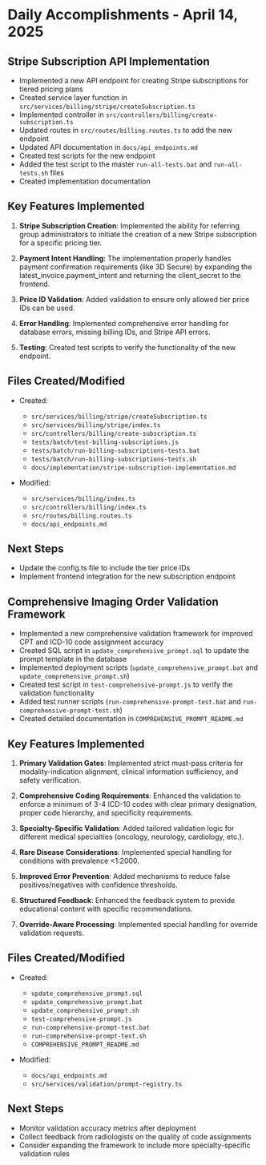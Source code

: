 # Daily Accomplishments - April 14, 2025

## Stripe Subscription API Implementation

- Implemented a new API endpoint for creating Stripe subscriptions for tiered pricing plans
- Created service layer function in `src/services/billing/stripe/createSubscription.ts`
- Implemented controller in `src/controllers/billing/create-subscription.ts`
- Updated routes in `src/routes/billing.routes.ts` to add the new endpoint
- Updated API documentation in `docs/api_endpoints.md`
- Created test scripts for the new endpoint
- Added the test script to the master `run-all-tests.bat` and `run-all-tests.sh` files
- Created implementation documentation

## Key Features Implemented

1. **Stripe Subscription Creation**: Implemented the ability for referring group administrators to initiate the creation of a new Stripe subscription for a specific pricing tier.

2. **Payment Intent Handling**: The implementation properly handles payment confirmation requirements (like 3D Secure) by expanding the latest_invoice.payment_intent and returning the client_secret to the frontend.

3. **Price ID Validation**: Added validation to ensure only allowed tier price IDs can be used.

4. **Error Handling**: Implemented comprehensive error handling for database errors, missing billing IDs, and Stripe API errors.

5. **Testing**: Created test scripts to verify the functionality of the new endpoint.

## Files Created/Modified

- Created:
  - `src/services/billing/stripe/createSubscription.ts`
  - `src/services/billing/stripe/index.ts`
  - `src/controllers/billing/create-subscription.ts`
  - `tests/batch/test-billing-subscriptions.js`
  - `tests/batch/run-billing-subscriptions-tests.bat`
  - `tests/batch/run-billing-subscriptions-tests.sh`
  - `docs/implementation/stripe-subscription-implementation.md`

- Modified:
  - `src/services/billing/index.ts`
  - `src/controllers/billing/index.ts`
  - `src/routes/billing.routes.ts`
  - `docs/api_endpoints.md`

## Next Steps

- Update the config.ts file to include the tier price IDs
- Implement frontend integration for the new subscription endpoint

## Comprehensive Imaging Order Validation Framework

- Implemented a new comprehensive validation framework for improved CPT and ICD-10 code assignment accuracy
- Created SQL script in `update_comprehensive_prompt.sql` to update the prompt template in the database
- Implemented deployment scripts (`update_comprehensive_prompt.bat` and `update_comprehensive_prompt.sh`)
- Created test script in `test-comprehensive-prompt.js` to verify the validation functionality
- Added test runner scripts (`run-comprehensive-prompt-test.bat` and `run-comprehensive-prompt-test.sh`)
- Created detailed documentation in `COMPREHENSIVE_PROMPT_README.md`

## Key Features Implemented

1. **Primary Validation Gates**: Implemented strict must-pass criteria for modality-indication alignment, clinical information sufficiency, and safety verification.

2. **Comprehensive Coding Requirements**: Enhanced the validation to enforce a minimum of 3-4 ICD-10 codes with clear primary designation, proper code hierarchy, and specificity requirements.

3. **Specialty-Specific Validation**: Added tailored validation logic for different medical specialties (oncology, neurology, cardiology, etc.).

4. **Rare Disease Considerations**: Implemented special handling for conditions with prevalence <1:2000.

5. **Improved Error Prevention**: Added mechanisms to reduce false positives/negatives with confidence thresholds.

6. **Structured Feedback**: Enhanced the feedback system to provide educational content with specific recommendations.

7. **Override-Aware Processing**: Implemented special handling for override validation requests.

## Files Created/Modified

- Created:
  - `update_comprehensive_prompt.sql`
  - `update_comprehensive_prompt.bat`
  - `update_comprehensive_prompt.sh`
  - `test-comprehensive-prompt.js`
  - `run-comprehensive-prompt-test.bat`
  - `run-comprehensive-prompt-test.sh`
  - `COMPREHENSIVE_PROMPT_README.md`

- Modified:
  - `docs/api_endpoints.md`
  - `src/services/validation/prompt-registry.ts`

## Next Steps

- Monitor validation accuracy metrics after deployment
- Collect feedback from radiologists on the quality of code assignments
- Consider expanding the framework to include more specialty-specific validation rules